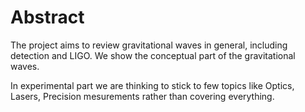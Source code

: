 # Abstract

The project aims to review gravitational waves in general, including detection and LIGO. 
We show the conceptual part of the gravitational waves. 

In experimental part we are thinking to stick to few topics like Optics, Lasers, Precision mesurements rather than covering everything.